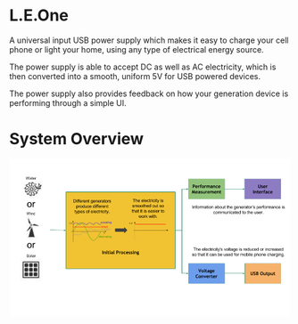 # L.E.One
A universal input USB power supply which makes it easy to charge your cell phone or light your home, using any type of electrical energy source. 

The power supply is able to accept DC as well as AC electricity, which is then converted into a smooth, uniform 5V for USB powered devices.

The power supply also provides feedback on how your generation device is performing through a simple UI.

# System Overview

![System Overview](Electronic%20Design%20-%20SMD/General%20Overview/System%20Overview.png)
